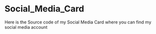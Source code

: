 # Social_Media_Card
Here is the Source code of my Social Media Card where you can find my social media account
